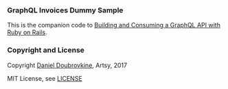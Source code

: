 ### GraphQL Invoices Dummy Sample

This is the companion code to [Building and Consuming a GraphQL API with Ruby on Rails](http://code.dblock.org/2017/10/23/building-and-consuming-a-graphql-api-in-ruby-on-rails.html).

### Copyright and License

Copyright [Daniel Doubrovkine](https://twitter.com/dblockdotorg), Artsy, 2017

MIT License, see [LICENSE](LICENSE)